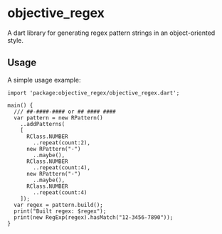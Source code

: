 # objective_regex

A dart library for generating regex pattern strings in an object-oriented style.

## Usage

A simple usage example:

    import 'package:objective_regex/objective_regex.dart';

    main() {
      /// ##-####-#### or ## #### ####
      var pattern = new RPattern()
        ..addPatterns(
        [
          RClass.NUMBER
            ..repeat(count:2),
          new RPattern("-")
            ..maybe(),
          RClass.NUMBER
            ..repeat(count:4),
          new RPattern("-")
            ..maybe(),
          RClass.NUMBER
            ..repeat(count:4)
        ]);
      var regex = pattern.build();
      print("Built regex: $regex");
      print(new RegExp(regex).hasMatch("12-3456-7890"));
    }

